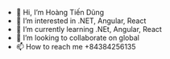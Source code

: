 - 👋 Hi, I’m Hoàng Tiến Dũng
- 👀 I’m interested in .NET, Angular, React
- 🌱 I’m currently learning .NEt, Angular, React
- 💞️ I’m looking to collaborate on global
- 📫 How to reach me +84384256135

<!---
tiendungxgh/tiendungxgh is a ✨ special ✨ repository because its `README.md` (this file) appears on your GitHub profile.
You can click the Preview link to take a look at your changes.
--->
